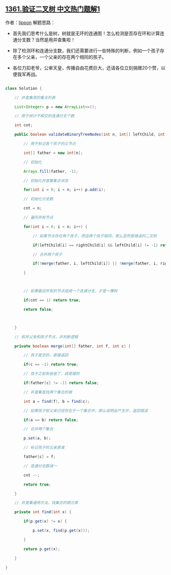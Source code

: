 ## [1361.验证二叉树 中文热门题解1](https://leetcode.cn/problems/validate-binary-tree-nodes/solutions/100000/java-bing-cha-ji-yi-ci-bian-li-xiang-xi-6450j)

作者：[lippon](https://leetcode.cn/u/lippon)
解题思路：
- 首先我们思考什么是树，树就是无环的连通图！怎么检测是否存在环和计算连通分支数？当然是用并查集啦！
- 除了检测环和连通分支数，我们还需要进行一些特殊的判断，例如一个孩子存在多个父亲，一个父亲的存在两个相同的孩子。
- 各位力扣老爷，公审天皇，传播自由花费巨大，还请各位立刻捐赠20个赞，以便我军再战。
```java
class Solution {
    // 并查集用的集合列表
    List<Integer> p = new ArrayList<>();
    // 用于统计不相交的连通分支个数
    int cnt;
    public boolean validateBinaryTreeNodes(int n, int[] leftChild, int[] rightChild) {
        // 用于标记各个孩子的父节点
        int[] father = new int[n];
        // 初始化
        Arrays.fill(father, -1);
        // 初始化并查集集合状态
        for(int i = 0; i < n; i++) p.add(i);
        // 初始化分支数
        cnt = n;
        // 遍历所有节点
        for(int i = 0; i < n; i++) {
            // 如果节点存在两个孩子，而且两个孩子相同，那么显然是错误的二叉树
            if(leftChild[i] == rightChild[i] && leftChild[i] != -1) return false;
            // 合并两个孩子
            if(!merge(father, i, leftChild[i]) || !merge(father, i, rightChild[i])) return false;
        }

        // 如果最后所有的节点组成一个连通分支，才是一棵树
        if(cnt == 1) return true;
        return false;

    }
    // 和并父亲和孩子节点，并判断逻辑
    private boolean merge(int[] father, int f, int c) {
        // 孩子是空的，直接返回
        if(c == -1) return true;
        // 孩子之前有爸爸了，就是错的
        if(father[c] != -1) return false;
        // 并查集查找两个集合的根
        int a = find(f), b = find(c);
        // 如果孩子和父亲已经存在于一个集合中，那么说明会产生环，返回错误
        if(a == b) return false;
        // 合并两个集合
        p.set(a, b);
        // 标记孩子的父亲是谁
        father[c] = f;
        // 连通分支数减一
        cnt --;
        return true;
    }
    // 并查集通用方法，找集合的根元素
    private int find(int x) {
        if(p.get(x) != x) {
            p.set(x, find(p.get(x)));
        }
        return p.get(x);
    }
}
```
